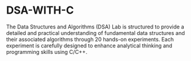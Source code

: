 # DSA-WITH-C
The Data Structures and Algorithms (DSA) Lab is structured to provide a detailed and practical understanding of fundamental data structures and their associated algorithms through 20 hands-on experiments. Each experiment is carefully designed to enhance analytical thinking and programming skills using C/C++.
